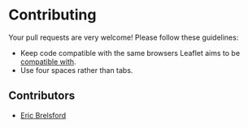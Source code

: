 Contributing
============

Your pull requests are very welcome! Please follow these guidelines:

 * Keep code compatible with the same browsers Leaflet aims to be [compatible
   with](http://leafletjs.com/features.html).
 * Use four spaces rather than tabs.


## Contributors

 * [Eric Brelsford](https://github.com/ebrelsford)
